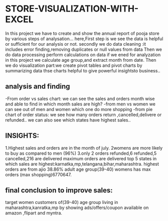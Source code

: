 # STORE-VISUALIZATION-WITH-EXCEL
In this project we have to create and show the annual report of pooja store by various steps of analysation...
here,First step is  we see the data is helpful or sufficient for our analysis or not.
secondly we do data cleaning :it includes error finding,removing duplicates or null values from data
Then we do data processing perform calculations on data if we ened for analyzation in this project we calculate age group,and extract month from date.
Then we do visualization part:we create pivot tables and pivot charts by summarizing data thse charts helpful to give powerful insightsto business..
## analysis and finding
-From order vs sales chart:
we can see the sales and orders month wise and able to find in which month sales are high?
-from men vs women 
we can see out of men and women which one do more shopping
-from pie chart of order status:
we see how many orders return ,cancelled,delivere or refunded..
we can also see which states have highest sales..

## INSIGHTS:
1.Highest sales and orders are in the month of july.
2womens are more likely to buy as compared to men (96%)
3.only 2 orders refunded,6 refunded,5 cancelled,216 are delivered maximum orders are delivered
top 5 states in which sales are highest:karnatka,mp,telangana,bihar,maharashtra.
highest orders are from ajio 38.86%
adult age group(39-40) womens has max orders (max shopping)6770647.
## final conclusion to improve sales:
target women customers of(39-40) age group living in maharashtra,kanratka,mp by showing ads/offers/coupon available on amazon ,flipart and myntra.
